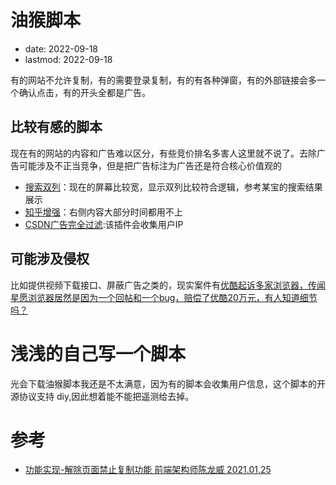 # 油猴脚本
- date: 2022-09-18
- lastmod: 2022-09-18

有的网站不允许复制，有的需要登录复制，有的有各种弹窗，有的外部链接会多一个确认点击，有的开头全都是广告。

## 比较有感的脚本

现在有的网站的内容和广告难以区分，有些竞价排名多害人这里就不说了。去除广告可能涉及不正当竞争，但是把广告标注为广告还是符合核心价值观的

- [搜索双列](https://greasyfork.org/zh-CN/scripts/14178)：现在的屏幕比较宽，显示双列比较符合逻辑，参考某宝的搜索结果展示
- [知乎增强](https://greasyfork.org/zh-CN/scripts/419081)：右侧内容大部分时间都用不上
- [CSDN广告完全过滤](https://greasyfork.org/zh-CN/scripts/378351):该插件会收集用户IP

## 可能涉及侵权

比如提供视频下载接口、屏蔽广告之类的，现实案件有[优酷起诉多家浏览器，传闻星愿浏览器居然是因为一个回帖和一个bug，赔偿了优酷20万元，有人知道细节吗？](https://www.zhihu.com/question/551422901/answer/2675057419)

# 浅浅的自己写一个脚本

光会下载油猴脚本我还是不太满意，因为有的脚本会收集用户信息，这个脚本的开源协议支持 diy,因此想着能不能把遥测给去掉。

# 参考

- [功能实现-解除页面禁止复制功能 前端架构师陈龙威 2021.01.25](https://www.jianshu.com/p/f22cb7c4c82f)